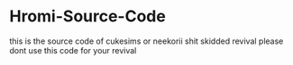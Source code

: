 # Hromi-Source-Code
this is the source code of cukesims or neekorii shit skidded revival please dont use this code for your revival 
